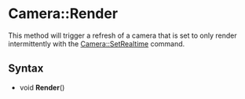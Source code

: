 # Camera::Render

This method will trigger a refresh of a camera that is set to only render intermittently with the [Camera::SetRealtime](Camera_SetRealtime.md) command.

## Syntax

- void **Render**()
